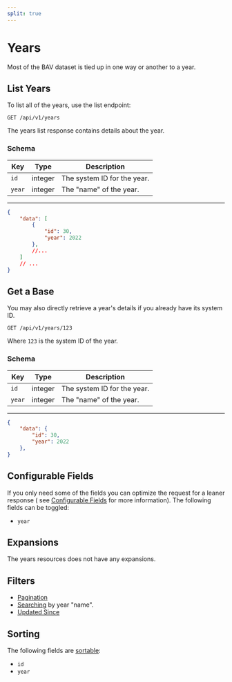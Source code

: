 ```yaml
---
split: true
---
```


# Years

Most of the BAV dataset is tied up in one way or another to a year.

## List Years

To list all of the years, use the list endpoint:

```http request
GET /api/v1/years
```

The years list response contains details about the year.

### Schema

| Key | Type | Description |
| --- | ---- | ----------- |
| `id` | integer | The system ID for the year. |
| `year` | integer | The "name" of the year. |

---

```json
{
    "data": [
        {
            "id": 30,
            "year": 2022
        },
        //...
    ]
    // ...
}
```

## Get a Base

You may also directly retrieve a year's details if you already have its system ID.

```http request
GET /api/v1/years/123
```

Where `123` is the system ID of the year.

### Schema

| Key | Type | Description |
| --- | ---- | ----------- |
| `id` | integer | The system ID for the year. |
| `year` | integer | The "name" of the year. |
---

```json
{
    "data": {
        "id": 30,
        "year": 2022
    },
}
```

## Configurable Fields

If you only need some of the fields you can optimize the request for a leaner response (
see [Configurable Fields](../configurable-fields.md) for more information). The following fields can be toggled:

- `year`

## Expansions

The years resources does not have any expansions.

## Filters

- [Pagination](../pagination.md)
- [Searching](../filters.md) by year "name".
- [Updated Since](../filters.md)

## Sorting

The following fields are [sortable](../filters.md):

- `id`
- `year`
